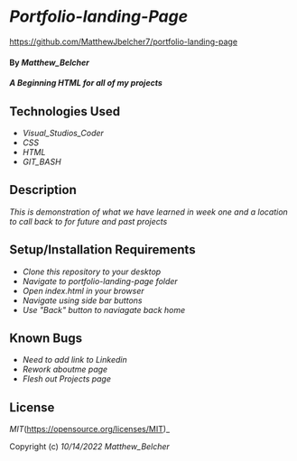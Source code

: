 # _Portfolio-landing-Page_

https://github.com/MatthewJbelcher7/portfolio-landing-page

#### By _Matthew_Belcher_

#### _A Beginning HTML for all of my projects_

## Technologies Used

* _Visual_Studios_Coder_
* _CSS_
* _HTML_
* _GIT_BASH_

## Description

_This is demonstration of what we have learned in week one and a location to call back to for future and past projects_

## Setup/Installation Requirements

* _Clone this repository to your desktop_
* _Navigate to portfolio-landing-page folder_
* _Open index.html in your browser_
* _Navigate using side bar buttons_
* _Use "Back" button to naviagate back home_

## Known Bugs
* _Need to add link to Linkedin_
* _Rework aboutme page_
* _Flesh out Projects page_


## License

_MIT_(https://opensource.org/licenses/MIT)_

Copyright (c) _10/14/2022_ _Matthew_Belcher_